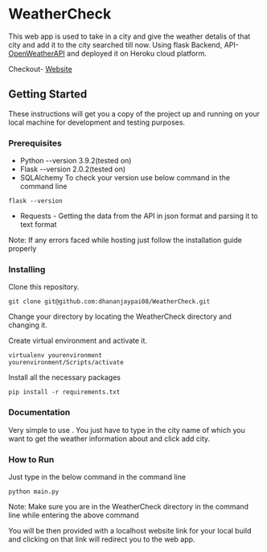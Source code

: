 # WeatherCheck

This web app is used to take in a city and give the weather detalis of that city and add it to the city searched till now. Using flask Backend, API- [OpenWeatherAPI](https://openweathermap.org/api) and deployed it on Heroku cloud platform.

Checkout- [Website](https://dp-weathercheck.herokuapp.com/)

## Getting Started

These instructions will get you a copy of the project up and running on your local machine for development and testing purposes.

### Prerequisites

* Python --version 3.9.2(tested on)
* Flask --version 2.0.2(tested on)
* SQLAlchemy
To check your version use below command in the command line
```
flask --version
```
* Requests - Getting the data from the API in json format and parsing it to text format

Note: If any errors faced while hosting just follow the installation guide properly

### Installing

Clone this repository. 
```
git clone git@github.com:dhananjaypai08/WeatherCheck.git
```

Change your directory by locating the WeatherCheck directory and changing it.

Create virtual environment and activate it.
```
virtualenv yourenvironment
yourenvironment/Scripts/activate
```

Install all the necessary packages
```
pip install -r requirements.txt
```

### Documentation
Very simple to use . You just have to type in the city name of which you want to get the weather information about and click add city.

### How to Run
Just type in the below command in the command line
```
python main.py
```
Note: Make sure you are in the WeatherCheck directory in the command line while entering the above command

You will be then provided with a localhost website link for your local build and clicking on that link will redirect you to the web app.
